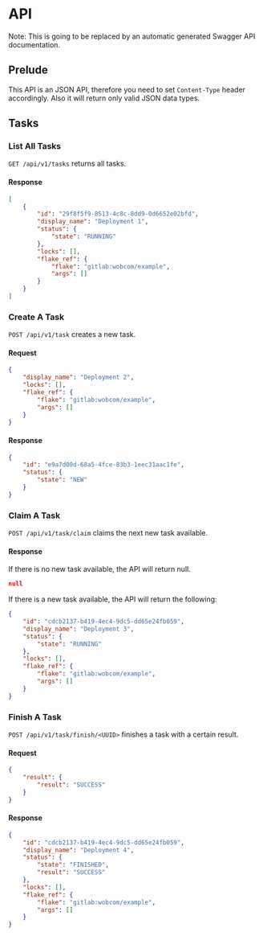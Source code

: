# API 

Note: This is going to be replaced by an automatic generated Swagger API documentation.

## Prelude

This API is an JSON API, therefore you need to set `Content-Type` header accordingly. Also it will return only valid JSON data types.

## Tasks

### List All Tasks

`GET /api/v1/tasks` returns all tasks.  
#### Response 
```json
[
    {
        "id": "29f8f5f9-8513-4c8c-8dd9-0d6652e02bfd",
        "display_name": "Deployment 1",
        "status": {
            "state": "RUNNING"
        },
        "locks": [],
        "flake_ref": {
            "flake": "gitlab:wobcom/example",
            "args": []
        }
    }
]
```

### Create A Task

`POST /api/v1/task` creates a new task.

#### Request

```json
{
    "display_name": "Deployment 2",
    "locks": [],
    "flake_ref": {
        "flake": "gitlab:wobcom/example",
        "args": []
    }
}
```

#### Response

```json
{
    "id": "e9a7d00d-68a5-4fce-83b3-1eec31aac1fe",
    "status": {
        "state": "NEW"
    }
}
```

### Claim A Task

`POST /api/v1/task/claim` claims the next new task available.

#### Response

If there is no new task available, the API will return null.

```json
null
```

If there is a new task available, the API will return the following:

```json
{
    "id": "cdcb2137-b419-4ec4-9dc5-dd65e24fb059",
    "display_name": "Deployment 3",
    "status": {
        "state": "RUNNING"
    },
    "locks": [],
    "flake_ref": {
        "flake": "gitlab:wobcom/example",
        "args": []
    }
}
```

### Finish A Task

`POST /api/v1/task/finish/<UUID>` finishes a task with a certain result.

#### Request 

```json
{
    "result": {
        "result": "SUCCESS"
    }
}
```

#### Response
```json
{
    "id": "cdcb2137-b419-4ec4-9dc5-dd65e24fb059",
    "display_name": "Deployment 4",
    "status": {
        "state": "FINISHED",
        "result": "SUCCESS"
    },
    "locks": [],
    "flake_ref": {
        "flake": "gitlab:wobcom/example",
        "args": []
    }
}
```